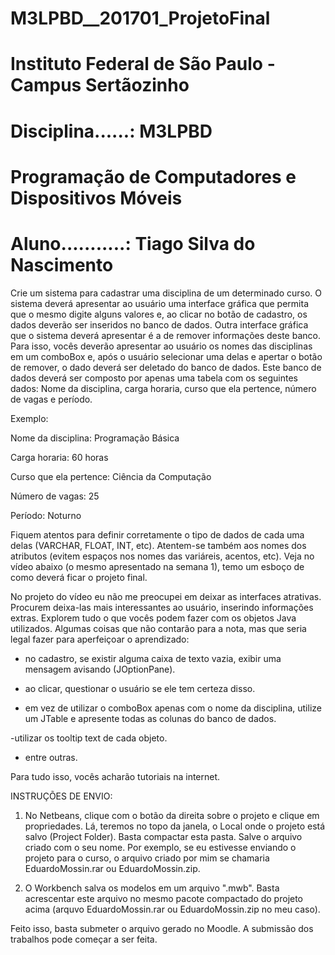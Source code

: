 # M3LPBD__201701_ProjetoFinal


# Instituto Federal de São Paulo - Campus Sertãozinho
# Disciplina......: M3LPBD
# Programação de Computadores e Dispositivos Móveis
# Aluno...........: Tiago Silva do Nascimento



Crie um sistema para cadastrar uma disciplina de um determinado curso. O sistema deverá apresentar ao usuário uma interface gráfica que permita que o mesmo digite alguns valores e, ao clicar no botão de cadastro, os dados deverão ser inseridos no banco de dados. Outra interface gráfica que o sistema deverá apresentar é a de remover informações deste banco. Para isso, vocês deverão apresentar ao usuário os nomes das disciplinas em um comboBox e, após o usuário selecionar uma delas e apertar o botão de remover, o dado deverá ser deletado do banco de dados. 
Este banco de dados deverá ser composto por apenas uma tabela com os seguintes dados: Nome da disciplina, carga horaria, curso que ela pertence, número de vagas e período. 

Exemplo:

Nome da disciplina: Programação Básica

Carga horaria: 60 horas

Curso que ela pertence: Ciência da Computação

Número de vagas: 25

Período: Noturno



Fiquem atentos para definir corretamente o tipo de dados de cada uma delas (VARCHAR, FLOAT, INT, etc). Atentem-se também aos nomes dos atributos (evitem espaços nos nomes das variáreis, acentos, etc). 
Veja no vídeo abaixo (o mesmo apresentado na semana 1), temo um esboço de como deverá ficar o projeto final. 


No projeto do vídeo eu não me preocupei em deixar as interfaces atrativas. Procurem deixa-las mais interessantes ao usuário, inserindo informações extras. Explorem tudo o que vocês podem fazer com os objetos Java utilizados. Algumas coisas que não contarão para a nota, mas que seria legal fazer para aperfeiçoar o aprendizado:

- no cadastro, se existir alguma caixa de texto vazia, exibir uma mensagem avisando (JOptionPane).

- ao clicar, questionar o usuário se ele tem certeza disso.

- em vez de utilizar o comboBox apenas com o nome da disciplina, utilize um JTable e apresente todas as colunas do banco de dados. 

-utilizar os tooltip text de cada objeto.

- entre outras. 

Para tudo isso, vocês acharão tutoriais na internet. 


INSTRUÇÕES DE ENVIO:

1) No Netbeans, clique com o botão da direita sobre o projeto e clique em propriedades. Lá, teremos no topo da janela, o Local onde o projeto está salvo (Project Folder). Basta compactar esta pasta. Salve o arquivo criado com o seu nome. Por exemplo, se eu estivesse enviando o projeto para o curso, o arquivo criado por mim se chamaria EduardoMossin.rar ou EduardoMossin.zip.

2) O Workbench salva os modelos em um arquivo ".mwb". Basta acrescentar este arquivo no mesmo pacote compactado do projeto acima (arquvo EduardoMossin.rar ou EduardoMossin.zip no meu caso). 

Feito isso, basta submeter o arquivo gerado no Moodle. A submissão dos trabalhos pode começar a ser feita.
